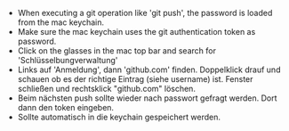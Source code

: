 - When executing a git operation like 'git push', the password is loaded from the mac keychain.
- Make sure the mac keychain uses the git authentication token as password.
- Click on the glasses in the mac top bar and search for 'Schlüsselbungverwaltung'
- Links auf 'Anmeldung', dann 'github.com' finden. Doppelklick drauf und schauen ob es der richtige Eintrag (siehe username) ist. Fenster schließen und rechtsklick "github.com" löschen.
- Beim nächsten push sollte wieder nach passwort gefragt werden. Dort dann den token eingeben.
- Sollte automatisch in die keychain gespeichert werden.
